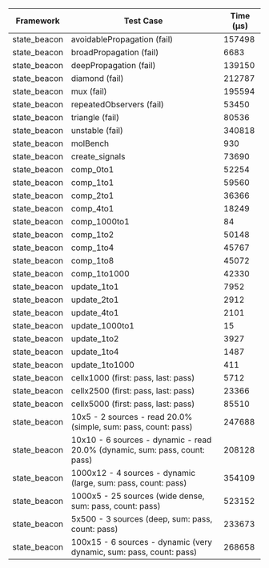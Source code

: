 | Framework | Test Case | Time (μs) |
| --- | --- | --- |
| state_beacon | avoidablePropagation (fail) | 157498 |
| state_beacon | broadPropagation (fail) | 6683 |
| state_beacon | deepPropagation (fail) | 139150 |
| state_beacon | diamond (fail) | 212787 |
| state_beacon | mux (fail) | 195594 |
| state_beacon | repeatedObservers (fail) | 53450 |
| state_beacon | triangle (fail) | 80536 |
| state_beacon | unstable (fail) | 340818 |
| state_beacon | molBench | 930 |
| state_beacon | create_signals | 73690 |
| state_beacon | comp_0to1 | 52254 |
| state_beacon | comp_1to1 | 59560 |
| state_beacon | comp_2to1 | 36366 |
| state_beacon | comp_4to1 | 18249 |
| state_beacon | comp_1000to1 | 84 |
| state_beacon | comp_1to2 | 50148 |
| state_beacon | comp_1to4 | 45767 |
| state_beacon | comp_1to8 | 45072 |
| state_beacon | comp_1to1000 | 42330 |
| state_beacon | update_1to1 | 7952 |
| state_beacon | update_2to1 | 2912 |
| state_beacon | update_4to1 | 2101 |
| state_beacon | update_1000to1 | 15 |
| state_beacon | update_1to2 | 3927 |
| state_beacon | update_1to4 | 1487 |
| state_beacon | update_1to1000 | 411 |
| state_beacon | cellx1000 (first: pass, last: pass) | 5712 |
| state_beacon | cellx2500 (first: pass, last: pass) | 23366 |
| state_beacon | cellx5000 (first: pass, last: pass) | 85510 |
| state_beacon | 10x5 - 2 sources - read 20.0% (simple, sum: pass, count: pass) | 247688 |
| state_beacon | 10x10 - 6 sources - dynamic - read 20.0% (dynamic, sum: pass, count: pass) | 208128 |
| state_beacon | 1000x12 - 4 sources - dynamic (large, sum: pass, count: pass) | 354109 |
| state_beacon | 1000x5 - 25 sources (wide dense, sum: pass, count: pass) | 523152 |
| state_beacon | 5x500 - 3 sources (deep, sum: pass, count: pass) | 233673 |
| state_beacon | 100x15 - 6 sources - dynamic (very dynamic, sum: pass, count: pass) | 268658 |
